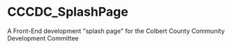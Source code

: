 # CCCDC_SplashPage
A Front-End development "splash page" for the Colbert County Community Development Committee
